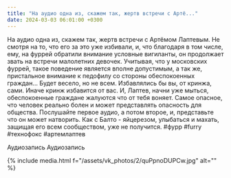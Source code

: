 ```yaml
---
title: "На аудио одна из, скажем так, жертв встречи с Артё..."
date: 2024-03-03 06:01:00 +0300
---
```


На аудио одна из, скажем так, жертв встречи с Артёмом Лаптевым.
Не смотря на то, что его за это уже избивали, и, что благодаря в том числе, ему, на фуррей обратили внимание условные вигиланты, он продолжает звать на встречи малолетних девочек.
Учитывая, что у московских фуррей, такое поведение является вполне допустимым, а так же, пристальное внимание к педофилу со стороны обеспокоенных граждан... Будет весело, но не всем.
Избавлялись бы вы, от кринжа, сами. Иначе кринж избавится от вас.
И, Лаптев, начни уже мыться, обеспокоенные граждане жалуются что от тебя воняет.
Самое опасное, что человек реально болен и может представлять опасность для общества. Послушайте первое аудио, а потом второе, и, представьте что он может натворить. Как с Балто - яйцерезом, улыбаться и махать, защищая его всем сообществом, уже не получится.
#фурр #furry #технофокс #артемлаптев

Аудиозапись
Аудиозапись

{% include media.html f="/assets/vk_photos/2/quPpnoDUPCw.jpg" alt="" %}
